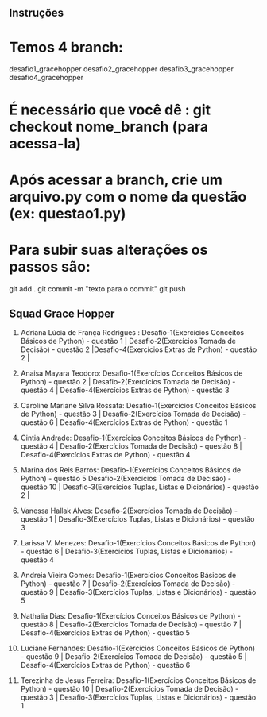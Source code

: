 ## Instruções
# Temos 4 branch: 
  desafio1_gracehopper
  desafio2_gracehopper
  desafio3_gracehopper
  desafio4_gracehopper
# É necessário que você dê : git checkout nome_branch (para acessa-la)
# Após acessar a branch, crie um arquivo.py com o nome da questão (ex: questao1.py)
# Para subir suas alterações os passos são:
  git add .
  git commit -m "texto para o commit"
  git push

## Squad Grace Hopper
1. Adriana Lúcia de França Rodrigues : Desafio-1(Exercícios Conceitos Básicos de Python) - questão 1 | Desafio-2(Exercícios Tomada de Decisão) - questão 2 |Desafio-4(Exercícios Extras de Python) - questão 2 |  

2. Anaisa Mayara Teodoro: Desafio-1(Exercícios Conceitos Básicos de Python) - questão 2 |  Desafio-2(Exercícios Tomada de Decisão) - questão 4 | Desafio-4(Exercícios Extras de Python) - questão 3 
3. Caroline Mariane Silva Rossafa: Desafio-1(Exercícios Conceitos Básicos de Python) - questão 3 |  Desafio-2(Exercícios Tomada de Decisão) - questão 6 | Desafio-4(Exercícios Extras de Python) - questão 1 

4. Cintia Andrade: Desafio-1(Exercícios Conceitos Básicos de Python) - questão 4 | Desafio-2(Exercícios Tomada de Decisão) - questão 8 | Desafio-4(Exercícios Extras de Python) - questão 4 

5. Marina dos Reis Barros: Desafio-1(Exercícios Conceitos Básicos de Python) - questão 5  Desafio-2(Exercícios Tomada de Decisão) - questão 10 | Desafio-3(Exercícios Tuplas, Listas e Dicionários) - questão 2 | 

6. Vanessa Hallak Alves: Desafio-2(Exercícios Tomada de Decisão) - questão 1 | Desafio-3(Exercícios Tuplas, Listas e Dicionários) - questão 3

7. Larissa V. Menezes: Desafio-1(Exercícios Conceitos Básicos de Python) - questão 6 | Desafio-3(Exercícios Tuplas, Listas e Dicionários) - questão 4

8. Andreia Vieira Gomes: Desafio-1(Exercícios Conceitos Básicos de Python) - questão 7 |  Desafio-2(Exercícios Tomada de Decisão) - questão 9 | Desafio-3(Exercícios Tuplas, Listas e Dicionários) - questão 5 

9. Nathalia Dias: Desafio-1(Exercícios Conceitos Básicos de Python) - questão 8 |  Desafio-2(Exercícios Tomada de Decisão) - questão 7 | Desafio-4(Exercícios Extras de Python) - questão 5 

10. Luciane Fernandes: Desafio-1(Exercícios Conceitos Básicos de Python) - questão 9  |  Desafio-2(Exercícios Tomada de Decisão) - questão 5 | Desafio-4(Exercícios Extras de Python) - questão 6 

11. Terezinha de Jesus Ferreira: Desafio-1(Exercícios Conceitos Básicos de Python) - questão 10 |  Desafio-2(Exercícios Tomada de Decisão) - questão 3 | Desafio-3(Exercícios Tuplas, Listas e Dicionários) - questão 1 
